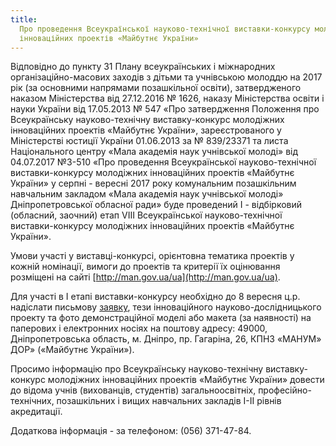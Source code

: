 ```yaml
---
title:
  Про проведення Всеукраїнської науково-технічної виставки-конкурсу молодіжних
  інноваційних проектів «Майбутнє України»
---
```


Відповідно до пункту 31 Плану всеукраїнських і міжнародних організаційно-масових заходів з дітьми та учнівською молоддю на 2017 рік (за основними напрямами позашкільної освіти), затвердженого наказом Міністерства від 27.12.2016 № 1626, наказу Міністерства освіти і науки України від 17.05.2013 № 547 «Про затвердження Положення про Всеукраїнську науково-технічну виставку-конкурс молодіжних інноваційних проектів «Майбутнє України», зареєстрованого у Міністерстві юстиції України 01.06.2013 за № 839/23371 та листа Національного центру «Мала академія наук учнівської молоді» від 04.07.2017 №3-510 «Про проведення Всеукраїнської науково-технічної виставки-конкурсу молодіжних інноваційних проектів «Майбутнє України» у серпні - вересні 2017 року комунальним позашкільним навчальним закладом «Мала академія наук учнівської молоді» Дніпропетровської обласної ради» буде проведений І - відбірковий (обласний, заочний) етап VIII Всеукраїнської науково-технічної виставки-конкурсу молодіжних інноваційних проектів «Майбутнє України».

Умови участі у виставці-конкурсі, орієнтовна тематика проектів у кожній номінації, вимоги до проектів та критерії їх оцінювання розміщені на сайті [http://man.gov.ua/ua](http://man.gov.ua/ua).

Для участі в І етапі виставки-конкурсу необхідно до 8 вересня ц.р. надіслати письмову [заявку](https://drive.google.com/open?id=0B2WFhDmnmBnUTGVySkk2SVR4Q1k), тези інноваційного науково-дослідницького проекту та фото демонстраційної моделі або макета (за наявності) на паперових і електронних носіях на поштову адресу: 49000, Дніпропетровська область, м. Дніпро, пр. Гагаріна, 26, КПНЗ «МАНУМ» ДОР» («Майбутнє України»).

Просимо інформацію про Всеукраїнську науково-технічну виставку-конкурс молодіжних інноваційних проектів «Майбутнє України» довести до відома учнів (вихованців, студентів) загальноосвітніх, професійно-технічних, позашкільних і вищих навчальних закладів І-ІІ рівнів акредитації.

Додаткова інформація - за телефоном: (056) 371-47-84.
